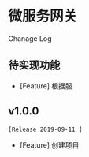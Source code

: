 # 微服务网关






Chanage Log 

## 待实现功能
- [Feature] 根据服


## v1.0.0 
    [Release 2019-09-11 ]
- [Feature] 创建项目 















































































































